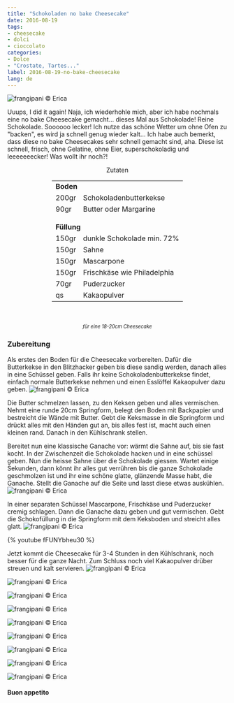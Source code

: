 ```yaml
---
title: "Schokoladen no bake Cheesecake"
date: 2016-08-19
tags:
- cheesecake
- dolci
- cioccolato
categories:
- Dolce
- "Crostate, Tartes..."
label: 2016-08-19-no-bake-cheesecake
lang: de
---
```

![](../2016-08-19-no-bake-cheesecake-al-cioccolato/header.jpg "frangipani © Erica")

Uuups, I did it again! Naja, ich wiederhohle mich, aber ich habe nochmals eine no bake Cheesecake gemacht... dieses Mal aus Schokolade! Reine Schokolade. Soooooo lecker! Ich nutze das schöne Wetter um ohne Ofen zu "backen", es wird ja schnell genug wieder kalt... Ich habe auch bemerkt, dass diese no bake Cheesecakes sehr schnell gemacht sind, aha. Diese ist schnell, frisch, ohne Gelatine, ohne Eier, superschokoladig und leeeeeeecker! Was wollt ihr noch?!


<div id="wrapper" style="text-align: center">
  <div id="yourdiv" style="display: inline-block;">
    <div class="ingredients">
      <div class="ingredients-title">Zutaten</div>
      <table>
        <tbody>
          <tr>
            <td colspan="2"><b>Boden</b></td>
          </tr>
          <tr>
            <td>200gr</td>
            <td>Schokoladenbutterkekse</td>
          </tr>
          <tr>
            <td>90gr</td>
            <td>Butter oder Margarine</td>
          </tr>
          <tr style="height: 15px;"></tr>
          <tr>          
            <td colspan="2"><b>Füllung</b></td>
          </tr>      
          <tr>
            <td>150gr</td>
            <td>dunkle Schokolade min. 72%</td>
          </tr>
          <tr>
            <td>150gr</td>
            <td>Sahne</td>
          </tr>
          <tr>
            <td>150gr</td>
            <td>Mascarpone</td>
          </tr>
          <tr>
            <td>150gr</td>
            <td>Frischkäse wie Philadelphia</td>
          </tr>
          <tr>
            <td>70gr</td>
            <td>Puderzucker</td>
          </tr>
          <tr>
            <td>qs</td>
            <td>Kakaopulver</td>     
          </tr>
        </tbody>
      </table>
      <br></br>
      <i class="pull-right" style="font-size: 80%;">für eine 18-20cm Cheesecake </i>
    </div>
  </div>
</div>


<h3>
  <font color="grey">
    <i class="fa fa-cogs"></i>
  </font> Zubereitung
</h3>

Als erstes den Boden für die Cheesecake vorbereiten. Dafür die Butterkekse in den Blitzhacker geben bis diese sandig werden, danach alles in eine Schüssel geben. Falls ihr keine Schokoladenbutterkekse findet, einfach normale Butterkekse nehmen und einen Esslöffel Kakaopulver dazu geben. 
![](../2016-08-19-no-bake-cheesecake-al-cioccolato/biscotti.jpg "frangipani © Erica")

Die Butter schmelzen lassen, zu den Keksen geben und alles vermischen. Nehmt eine runde 20cm Springform, belegt den Boden mit Backpapier und bestreicht die Wände mit Butter. Gebt die Keksmasse in die Springform und drückt alles mit den Händen gut an, bis alles fest ist, macht auch einen kleinen rand. Danach in den Kühlschrank stellen. 

Bereitet nun eine klassische Ganache vor: wärmt die Sahne auf, bis sie fast kocht. In der Zwischenzeit die Schokolade hacken und in eine schüssel geben. Nun die heisse Sahne über die Schokolade giessen. Wartet einige Sekunden, dann könnt ihr alles gut verrühren bis die ganze Schokolade geschmolzen ist und ihr eine schöne glatte, glänzende Masse habt, die Ganache. Stellt die Ganache auf die Seite und lasst diese etwas auskühlen.
![](../2016-08-19-no-bake-cheesecake-al-cioccolato/ganache.jpg "frangipani © Erica")

In einer separaten Schüssel Mascarpone, Frischkäse und Puderzucker cremig schlagen. Dann die Ganache dazu geben und gut vermischen. Gebt die Schokofüllung in die Springform mit dem Keksboden und streicht alles glatt.
![](../2016-08-19-no-bake-cheesecake-al-cioccolato/teglia.jpg "frangipani © Erica")

{% youtube fFUNYbheu30 %}

Jetzt kommt die Cheesecake für 3-4 Stunden in den Kühlschrank, noch besser für die ganze Nacht. Zum Schluss noch viel Kakaopulver drüber streuen und kalt servieren.
![](../2016-08-19-no-bake-cheesecake-al-cioccolato/risultato1.jpg "frangipani © Erica")

![](../2016-08-19-no-bake-cheesecake-al-cioccolato/risultato2.jpg "frangipani © Erica")

![](../2016-08-19-no-bake-cheesecake-al-cioccolato/risultato3.jpg "frangipani © Erica")

![](../2016-08-19-no-bake-cheesecake-al-cioccolato/risultato4.jpg "frangipani © Erica")

![](../2016-08-19-no-bake-cheesecake-al-cioccolato/risultato5.jpg "frangipani © Erica")

![](../2016-08-19-no-bake-cheesecake-al-cioccolato/risultato6.jpg "frangipani © Erica")

![](../2016-08-19-no-bake-cheesecake-al-cioccolato/risultato7.jpg "frangipani © Erica")

![](../2016-08-19-no-bake-cheesecake-al-cioccolato/risultato8.jpg "frangipani © Erica")

![](../2016-08-19-no-bake-cheesecake-al-cioccolato/risultato9.jpg "frangipani © Erica")

<h4>Buon appetito
  <font color="red">
    <i class="fa fa-smile-o"></i>
  </font>
</h4>
